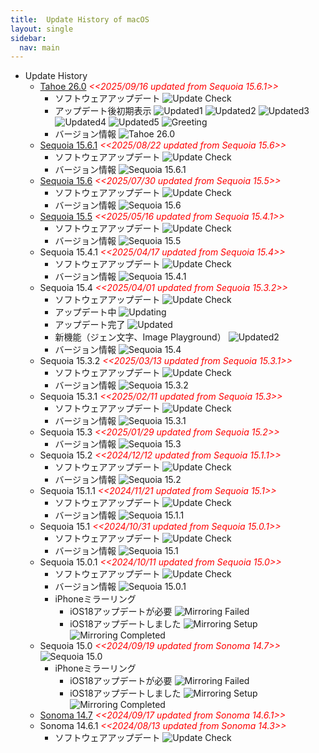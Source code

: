 ```yaml
---
title:  Update History of macOS
layout: single
sidebar:
  nav: main
---
```

- Update History
  - [Tahoe 26.0](https://www.apple.com/jp/os/macos/)
    <span style="color: red;">*<<2025/09/16 updated from Sequoia 15.6.1>>*</span>
    - ソフトウェアアップデート
      ![Update Check](/images/macOS/20250916_macOS_Tahoe26.0Update.png)
    - アップデート後初期表示
      ![Updated1](/images/macOS/20250916_macOS_Tahoe26.0Updated1.png)
      ![Updated2](/images/macOS/20250916_macOS_Tahoe26.0Updated2.png)
      ![Updated3](/images/macOS/20250916_macOS_Tahoe26.0Updated3.png)
      ![Updated4](/images/macOS/20250916_macOS_Tahoe26.0Updated4.png)
      ![Updated5](/images/macOS/20250916_macOS_Tahoe26.0Updated5.png)
      ![Greeting](/images/macOS/20250916_macOS_Tahoe26.0Greeting.png)
    - バージョン情報
      ![Tahoe 26.0](/images/macOS/20250916_macOS_Tahoe26.0.png)
  - [Sequoia 15.6.1](https://www.apple.com/jp/macos/macos-sequoia/)
    <span style="color: red;">*<<2025/08/22 updated from Sequoia 15.6>>*</span>
    - ソフトウェアアップデート
      ![Update Check](/images/macOS/20250822_macOS_Sequoia15.6.1Updating.png)
    - バージョン情報
      ![Sequoia 15.6.1](/images/macOS/20250822_macOS_Sequoia15.6.1.png)
  - [Sequoia 15.6](https://www.apple.com/jp/macos/macos-sequoia/)
    <span style="color: red;">*<<2025/07/30 updated from Sequoia 15.5>>*</span>
    - ソフトウェアアップデート
      ![Update Check](/images/macOS/20250730_MacOS_Sequoia15.6Updating.png)
    - バージョン情報
      ![Sequoia 15.6](/images/macOS/20250730_MacOS_Sequoia15.6.png)
  - [Sequoia 15.5](https://www.apple.com/jp/macos/macos-sequoia/)
    <span style="color: red;">*<<2025/05/16 updated from Sequoia 15.4.1>>*</span>
    - ソフトウェアアップデート
      ![Update Check](/images/macOS/20250516_MacOS_Sequoia15.5Updating.png)
    - バージョン情報
      ![Sequoia 15.5](/images/macOS/20250516_MacOS_Sequoia15.5.png)
  - Sequoia 15.4.1
    <span style="color: red;">*<<2025/04/17 updated from Sequoia 15.4>>*</span>
    - ソフトウェアアップデート
      ![Update Check](/images/macOS/20250417_macOS_Sequoia15.4.1Update.png)
    - バージョン情報
      ![Sequoia 15.4.1](/images/macOS/20250417_macOS_Sequoia15.4.1.png)
  - Sequoia 15.4
    <span style="color: red;">*<<2025/04/01 updated from Sequoia 15.3.2>>*</span>
    - ソフトウェアアップデート
      ![Update Check](/images/macOS/20250401_macOS_Sequoia15.4Update.png)
    - アップデート中
      ![Updating](/images/macOS/20250401_macOS_Sequoia15.4Updating.png)
    - アップデート完了
      ![Updated](/images/macOS/20250401_macOS_Sequoia15.4Updated.png)
    - 新機能（ジェン文字、Image Playground）
      ![Updated2](/images/macOS/20250401_macOS_Sequoia15.4Updated2.png)
    - バージョン情報
      ![Sequoia 15.4](/images/macOS/20250401_macOS_Sequoia15.4.png)
  - Sequoia 15.3.2
    <span style="color: red;">*<<2025/03/13 updated from Sequoia 15.3.1>>*</span>
    - ソフトウェアアップデート
      ![Update Check](/images/macOS/20250313_macOS_Sequoia15.3.2Update.png)
    - バージョン情報
      ![Sequoia 15.3.2](/images/macOS/20250313_macOS_Sequoia15.3.2.png)
  - Sequoia 15.3.1
    <span style="color: red;">*<<2025/02/11 updated from Sequoia 15.3>>*</span>
    - ソフトウェアアップデート
      ![Update Check](/images/macOS/20250211_macOS_Sequoia15.3.1Update.png)
    - バージョン情報
      ![Sequoia 15.3.1](/images/macOS/20250211_macOS_Sequoia15.3.1.png)
  - Sequoia 15.3
    <span style="color: red;">*<<2025/01/29 updated from Sequoia 15.2>>*</span>
    - バージョン情報
      ![Sequoia 15.3](/images/macOS/20250129_macOS_Sequoia15.3.png)
  - Sequoia 15.2
    <span style="color: red;">*<<2024/12/12 updated from Sequoia 15.1.1>>*</span>
    - ソフトウェアアップデート
      ![Update Check](/images/macOS/20241212_macOS_Sequoia15.2Update.png)
    - バージョン情報
      ![Sequoia 15.2](/images/macOS/20241212_macOS_Sequoia15.2.png)
  - Sequoia 15.1.1
    <span style="color: red;">*<<2024/11/21 updated from Sequoia 15.1>>*</span>
    - ソフトウェアアップデート
      ![Update Check](/images/macOS/20241121_macOS_Sequoia15.1.1Update.png)
    - バージョン情報
      ![Sequoia 15.1.1](/images/macOS/20241121_macOS_Sequoia15.1.1.png)
  - Sequoia 15.1
    <span style="color: red;">*<<2024/10/31 updated from Sequoia 15.0.1>>*</span>
    - ソフトウェアアップデート
      ![Update Check](/images/macOS/20241031_macOS_Sequoia15.1Update.png)
    - バージョン情報
      ![Sequoia 15.1](/images/macOS/20241031_macOS_Sequoia15.1.png)
  - Sequoia 15.0.1
    <span style="color: red;">*<<2024/10/11 updated from Sequoia 15.0>>*</span>
    - ソフトウェアアップデート
      ![Update Check](/images/macOS/20241011_macOS_Sequoia15.0.1_Update.png)
    - バージョン情報
      ![Sequoia 15.0.1](/images/macOS/20241011_macOS_Sequoia15.0.1.png)
    - iPhoneミラーリング
      - iOS18アップデートが必要
        ![Mirroring Failed](/images/macOS/20240919_macOS_Sequoia_iPhone_Mirroring_Error.png)
      - iOS18アップデートしました
        ![Mirroring Setup](/images/macOS/20240922_macOS_Sequoia_iPhone_Mirroring_Setup.png)
        ![Mirroring Completed](/images/macOS/20240922_macOS_Sequoia_iPhone_Mirroring.png)
  - Sequoia 15.0
    <span style="color: red;">*<<2024/09/19 updated from Sonoma 14.7>>*</span>
    ![Sequoia 15.0](/images/macOS/20240919_macOS_Sequoia.png)
    - iPhoneミラーリング
      - iOS18アップデートが必要
        ![Mirroring Failed](/images/macOS/20240919_macOS_Sequoia_iPhone_Mirroring_Error.png)
      - iOS18アップデートしました
        ![Mirroring Setup](/images/macOS/20240922_macOS_Sequoia_iPhone_Mirroring_Setup.png)
        ![Mirroring Completed](/images/macOS/20240922_macOS_Sequoia_iPhone_Mirroring.png)
  - [Sonoma 14.7](https://apps.apple.com/jp/app/macos-sonoma/id6450717509?mt=12)
    <span style="color: red;">*<<2024/09/17 updated from Sonoma 14.6.1>>*</span>
  - Sonoma 14.6.1 <span style="color: red;">*<<2024/08/13 updated from Sonoma 14.3>>*</span>
    - ソフトウェアアップデート
      ![Update Check](/images/macOS/20240813_macOS_Sonoma14.6.1Update.png)
